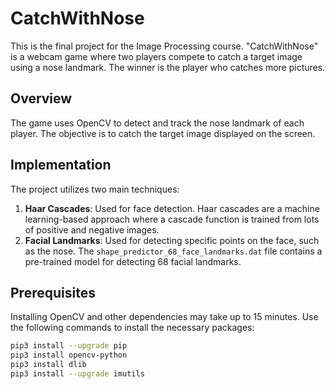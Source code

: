 # CatchWithNose

This is the final project for the Image Processing course. "CatchWithNose" is a webcam game where two players compete to catch a target image using a nose landmark. The winner is the player who catches more pictures.

## Overview

The game uses OpenCV to detect and track the nose landmark of each player. The objective is to catch the target image displayed on the screen.

## Implementation

The project utilizes two main techniques:
1. **Haar Cascades**: Used for face detection. Haar cascades are a machine learning-based approach where a cascade function is trained from lots of positive and negative images.
2. **Facial Landmarks**: Used for detecting specific points on the face, such as the nose. The `shape_predictor_68_face_landmarks.dat` file contains a pre-trained model for detecting 68 facial landmarks.

## Prerequisites

Installing OpenCV and other dependencies may take up to 15 minutes. Use the following commands to install the necessary packages:

```bash
pip3 install --upgrade pip
pip3 install opencv-python
pip3 install dlib
pip3 install --upgrade imutils
